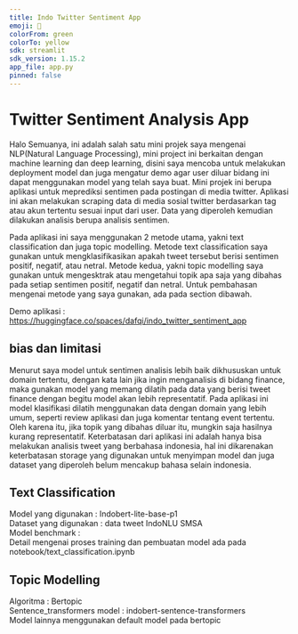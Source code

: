 ```yaml
---
title: Indo Twitter Sentiment App
emoji: 👀
colorFrom: green
colorTo: yellow
sdk: streamlit
sdk_version: 1.15.2
app_file: app.py
pinned: false
---
```


# Twitter Sentiment Analysis App

Halo Semuanya, ini adalah salah satu mini projek saya mengenai NLP(Natural Language Processing), mini project ini berkaitan dengan machine learning dan deep learning, disini saya mencoba untuk melakukan deployment model dan juga mengatur demo agar user diluar bidang ini dapat menggunakan model yang telah saya buat.
Mini projek ini berupa aplikasi untuk meprediksi sentimen pada postingan di media twitter. Aplikasi ini akan melakukan scraping data di media sosial twitter berdasarkan tag atau akun tertentu sesuai input dari user. Data yang diperoleh kemudian dilakukan analisis berupa analisis sentimen. 

Pada aplikasi ini saya menggunakan 2 metode utama, yakni text classification dan juga topic modelling. Metode text classification saya gunakan untuk mengklasifikasikan apakah tweet tersebut berisi sentimen positif, negatif, atau netral. Metode kedua, yakni topic modelling saya gunakan untuk mengesktrak atau mengetahui topik apa saja yang dibahas pada setiap sentimen positif, negatif dan netral. Untuk pembahasan mengenai metode yang saya gunakan, ada pada section dibawah.

Demo aplikasi : https://huggingface.co/spaces/dafqi/indo_twitter_sentiment_app 

## bias dan limitasi

Menurut saya model untuk sentimen analisis lebih baik dikhususkan untuk domain tertentu, dengan kata lain jika ingin menganalisis di bidang finance, maka gunakan model yang memang dilatih pada data yang berisi tweet finance dengan begitu model akan lebih representatif. Pada aplikasi ini model klasifikasi dilatih menggunakan data dengan domain yang lebih umum, seperti review aplikasi dan juga komentar tentang event tertentu. Oleh karena itu, jika topik yang dibahas diluar itu, mungkin saja hasilnya kurang representatif. 
Keterbatasan dari aplikasi ini adalah hanya bisa melakukan analisis tweet yang berbahasa indonesia, hal ini dikarenakan keterbatasan storage yang digunakan untuk menyimpan model dan juga dataset yang diperoleh belum mencakup bahasa selain indonesia.  

## Text Classification

Model yang digunakan : Indobert-lite-base-p1 <br>
Dataset yang digunakan : data tweet IndoNLU  SMSA <br> 
Model benchmark :  <br>
Detail mengenai proses training dan pembuatan model ada pada notebook/text_classification.ipynb   

## Topic Modelling 

Algoritma : Bertopic <br>
Sentence_transformers model : indobert-sentence-transformers <br>
Model lainnya menggunakan default model pada bertopic


